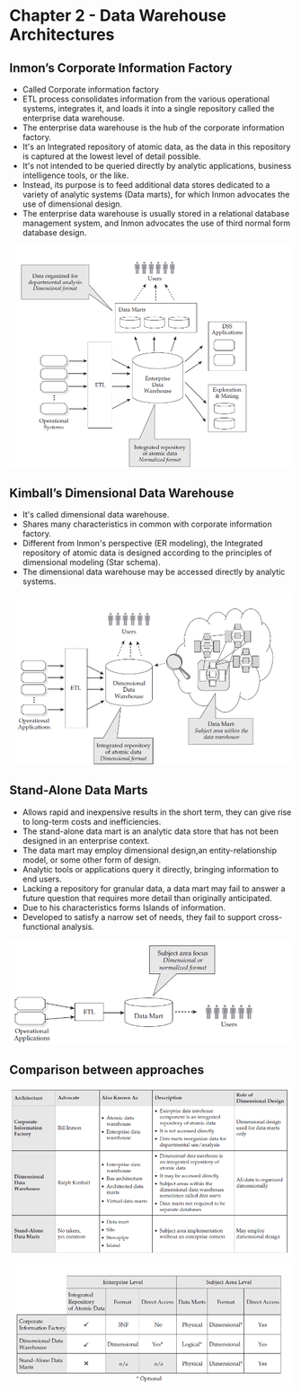 # Chapter 2 - Data Warehouse Architectures

## Inmon’s Corporate Information Factory

- Called Corporate information factory
- ETL process consolidates information from the various operational systems, integrates it, and loads it into a single repository called the enterprise data warehouse.
- The enterprise data warehouse is the hub of the corporate information factory.
- It's an Integrated repository of atomic data, as the data in this repository is captured at the lowest level of detail possible.
- It's not intended to be queried directly by analytic applications, business intelligence tools, or the like.
- Instead, its purpose is to feed additional data stores dedicated to a variety of analytic systems (Data marts), for which Inmon advocates the use of dimensional design.
- The enterprise data warehouse is usually stored in a relational database management system, and Inmon advocates the use of third normal form database design.

![Corporate information factory](https://github.com/STEFANOVIVAS/star-schema-notes/blob/main/corporate_information_factory.png)
  


## Kimball’s Dimensional Data Warehouse

- It's called dimensional data warehouse.
- Shares many characteristics in common with corporate information factory.
- Different from Inmon's perspective (ER modeling), the Integrated repository of atomic data is designed according to the principles of dimensional modeling (Star schema).
- The dimensional data warehouse may be accessed directly by analytic systems.

![Corporate information factory](https://github.com/STEFANOVIVAS/star-schema-notes/blob/main/dimensional_design.png)


## Stand-Alone Data Marts

- Allows rapid and inexpensive results in the short term, they can give rise to long-term costs and inefficiencies.
- The stand-alone data mart is an analytic data store that has not been designed in an enterprise context.
- The data mart may employ dimensional design,an entity-relationship model, or some other form of design.
- Analytic tools or applications query it directly, bringing information to end users. 
- Lacking a repository for granular data, a data mart may fail to answer a future question that requires more detail than originally anticipated.
- Due to his characteristics forms Islands of information.
- Developed to satisfy a narrow set of needs, they fail to support cross-functional analysis.

![Data marts](https://github.com/STEFANOVIVAS/star-schema-notes/blob/main/data_marts.png)



## Comparison between approaches

![Data warehouse architecture](https://github.com/STEFANOVIVAS/star-schema-notes/blob/main/data_warehouse_architecture.png)

![Characteristics of each architecture](https://github.com/STEFANOVIVAS/star-schema-notes/blob/main/characteristics_of_each_architecture.png)

